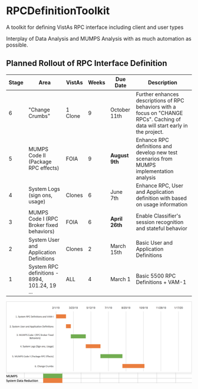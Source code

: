 # RPCDefinitionToolkit

A toolkit for defining VistAs RPC interface including client and user types

Interplay of Data Analysis and MUMPS Analysis with as much automation as possible.

## Planned Rollout of RPC Interface Definition

Stage | Area | VistAs | Weeks | Due Date | Description
--- | --- | --- | --- | --- | ---
6 | "Change Crumbs" | 1 Clone | 9 | October 11th | Further enhances descriptions of RPC behaviors with a focus on "CHANGE RPCs". Caching of data will start early in the project.
5 | MUMPS Code II (Package RPC effects) | FOIA | 9 | __August 9th__ | Enhance RPC definitions and develop new test scenarios from MUMPS implementation analysis
4 | System Logs (sign ons, usage) | Clones | 6 | June 7th | Enhance RPC, User and Application definition with based on usage information
3 | MUMPS Code I (RPC Broker fixed behaviors) | FOIA | 6 | __April 26th__ | Enable Classifier's session recognition and stateful behavior
2 | System User and Application Definitions | Clones | 2 | March 15th | Basic User and Application Definitions
1 | System RPC definitions - 8994, 101.24, 19 ... | ALL | 4 | March 1 | Basic 5500 RPC Definitions + VAM-1

![Gantt TK](Images/vam2TKGantt.png)
